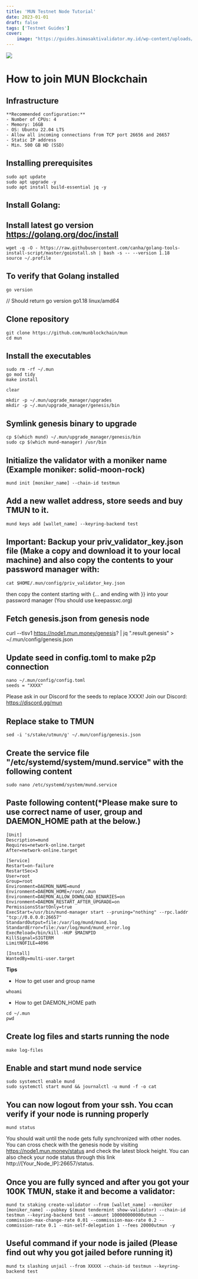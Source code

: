 ```yaml
---
title: 'MUN Testnet Node Tutorial'
date: 2023-01-01
draft: false
tags: ['Testnet Guides']
cover:
    image: "https://guides.bimasaktivalidator.my.id/wp-content/uploads/2022/10/28F9B0FA-FB84-4B23-A837-F7CAFB78095D-1024x341.jpeg"
---
```


![](https://guides.bimasaktivalidator.my.id/wp-content/uploads/2022/10/28F9B0FA-FB84-4B23-A837-F7CAFB78095D-1024x341.jpeg)
# How to join MUN Blockchain 

## Infrastructure
```
**Recommended configuration:**
- Number of CPUs: 4
- Memory: 16GB
- OS: Ubuntu 22.04 LTS
- Allow all incoming connections from TCP port 26656 and 26657
- Static IP address
- Min. 500 GB HD (SSD)
```

## Installing prerequisites
```
sudo apt update
sudo apt upgrade -y
sudo apt install build-essential jq -y
```

## Install Golang:

## Install latest go version https://golang.org/doc/install
```
wget -q -O - https://raw.githubusercontent.com/canha/golang-tools-install-script/master/goinstall.sh | bash -s -- --version 1.18
source ~/.profile
```

## To verify that Golang installed
```
go version
```
// Should return go version go1.18 linux/amd64

## Clone repository
```
git clone https://github.com/munblockchain/mun
cd mun
```

## Install the executables

```
sudo rm -rf ~/.mun
go mod tidy
make install

clear

mkdir -p ~/.mun/upgrade_manager/upgrades
mkdir -p ~/.mun/upgrade_manager/genesis/bin
```

## Symlink genesis binary to upgrade
```
cp $(which mund) ~/.mun/upgrade_manager/genesis/bin
sudo cp $(which mund-manager) /usr/bin
```

## Initialize the validator with a moniker name (Example moniker: solid-moon-rock)
```
mund init [moniker_name] --chain-id testmun
```

## Add a new wallet address, store seeds and buy TMUN to it. 
```
mund keys add [wallet_name] --keyring-backend test
```

## Important: Backup your priv_validator_key.json file (Make a copy and download it to your local machine) and also copy the contents to your password manager with:
```
cat $HOME/.mun/config/priv_validator_key.json
```
then copy the content starting with {... and ending with }} into your password manager 
(You should use keepassxc.org)

## Fetch genesis.json from genesis node
curl --tlsv1 https://node1.mun.money/genesis? | jq ".result.genesis" > ~/.mun/config/genesis.json

## Update seed in config.toml to make p2p connection
```
nano ~/.mun/config/config.toml
seeds = "XXXX"
```

Please ask in our Discord for the seeds to replace XXXX! Join our Discord: https://discord.gg/mun

## Replace stake to TMUN
```
sed -i 's/stake/utmun/g' ~/.mun/config/genesis.json
```

## Create the service file "/etc/systemd/system/mund.service" with the following content
```
sudo nano /etc/systemd/system/mund.service
```

## Paste following content(*Please make sure to use correct name of user, group and DAEMON_HOME path at the below.)
```
[Unit]
Description=mund
Requires=network-online.target
After=network-online.target

[Service]
Restart=on-failure
RestartSec=3
User=root
Group=root
Environment=DAEMON_NAME=mund
Environment=DAEMON_HOME=/root/.mun
Environment=DAEMON_ALLOW_DOWNLOAD_BINARIES=on
Environment=DAEMON_RESTART_AFTER_UPGRADE=on
PermissionsStartOnly=true
ExecStart=/usr/bin/mund-manager start --pruning="nothing" --rpc.laddr "tcp://0.0.0.0:26657"
StandardOutput=file:/var/log/mund/mund.log
StandardError=file:/var/log/mund/mund_error.log
ExecReload=/bin/kill -HUP $MAINPID
KillSignal=SIGTERM
LimitNOFILE=4096

[Install]
WantedBy=multi-user.target
```

**Tips**
- How to get user and group name
```
whoami
```

- How to get DAEMON_HOME path
```
cd ~/.mun
pwd
```

## Create log files and starts running the node
```
make log-files
```

## Enable and start mund node service
```
sudo systemctl enable mund
sudo systemctl start mund && journalctl -u mund -f -o cat
```

## You can now logout from your ssh. You ccan verify if your node is running properly
```
mund status
```

You should wait until the node gets fully synchronized with other nodes. You can cross check with the genesis node by visiting https://node1.mun.money/status and check the latest block height. You can also check your node status through this link http://[Your_Node_IP]:26657/status.


## Once you are fully synced and after you got your 100K TMUN, stake it and become a validator:

```
mund tx staking create-validator --from [wallet_name] --moniker [moniker_name] --pubkey $(mund tendermint show-validator) --chain-id testmun --keyring-backend test --amount 100000000000utmun --commission-max-change-rate 0.01 --commission-max-rate 0.2 --commission-rate 0.1 --min-self-delegation 1 --fees 20000utmun -y
```


## Useful command if your node is jailed (Please find out why you got jailed before running it)
```
mund tx slashing unjail --from XXXXX --chain-id testmun --keyring-backend test
```
